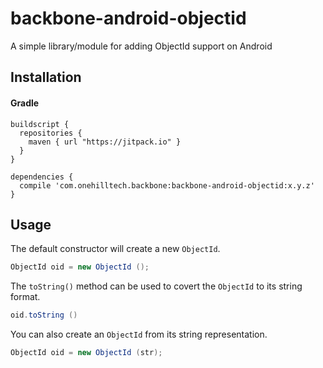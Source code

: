 # backbone-android-objectid

A simple library/module for adding ObjectId support on Android

## Installation

#### Gradle

```
buildscript {
  repositories {
    maven { url "https://jitpack.io" }
  }
}

dependencies {
  compile 'com.onehilltech.backbone:backbone-android-objectid:x.y.z'
}
```

## Usage

The default constructor will create a new `ObjectId`.

```java
ObjectId oid = new ObjectId ();
```

The `toString()` method can be used to covert the `ObjectId` to its string format.

```java
oid.toString ()
```

You can also create an `ObjectId` from its string representation.

```java
ObjectId oid = new ObjectId (str);
```
